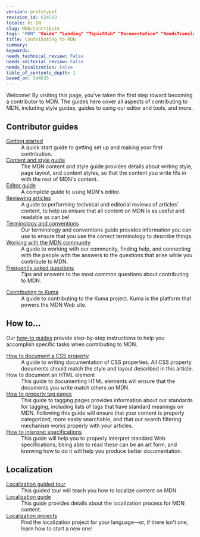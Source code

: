 ```yaml
---
version: prototype1
revision_id: 624593
locale: hi-IN
slug: MDN/Contribute
tags: "MDN" "Guide" "Landing" "TopicStub" "Documentation" "NeedsTranslation"
title: Contributing to MDN
summary: 
keywords: 
needs_technical_review: False
needs_editorial_review: False
needs_localization: False
table_of_contents_depth: 1
based_on: 544635
---
```

<p>Welcome! By visiting this page, you've taken the first step toward becoming a contributor to MDN. <span class="seoSummary">The guides here cover all aspects of contributing to MDN, including style guides, guides to using our editor and tools, and more.</span></p>
<div class="row topicpage-table">
 <div class="section">
  <h2 id="Contributor_guides">Contributor guides</h2>
  <dl>
   <dt>
    <a href="/en-US/docs/MDN/Getting_started">Getting started</a></dt>
   <dd>
    A quick start guide to getting set up and making your first contribution.</dd>
   <dt>
    <a href="/en-US/docs/MDN/Contribute/Style_guide">Content and style guide</a></dt>
   <dd>
    The MDN content and style guide provides details about writing style, page layout, and content styles, so that the content you write fits in with the rest of MDN's content.</dd>
   <dt>
    <a href="/en-US/docs/MDN/Contribute/Editor">Editor guide</a></dt>
   <dd>
    A complete guide to using MDN's editor.</dd>
   <dt>
    <a href="/en-US/docs/MDN/Contribute/Reviewing_articles">Reviewing articles</a></dt>
   <dd>
    A guide to performing technical and editorial reviews of articles' content, to help us ensure that all content on MDN is as useful and readable as can be!</dd>
   <dt>
    <a href="/en-US/docs/MDN/Contribute/Conventions">Terminology and conventions</a></dt>
   <dd>
    Our terminology and conventions guide provides information you can use to ensure that you use the correct terminology to describe things.</dd>
   <dt>
    <a href="/en-US/docs/MDN/Contribute/Community">Working with the MDN community</a></dt>
   <dd>
    A guide to working with our community, finding help, and connecting with the people with the answers to the questions that arise while you contribute to MDN.</dd>
   <dt>
    <a href="/en-US/docs/MDN/Contribute/FAQ">Frequently asked questions</a></dt>
   <dd>
    Tips and answers to the most common questions about contributing to MDN.</dd>
  </dl>
  <dl>
   <dt>
    <a href="/en-US/docs/MDN/Kuma/Contributing">Contributing to Kuma</a></dt>
   <dd>
    A guide to contributing to the Kuma project. Kuma is the platform that powers the MDN Web site.</dd>
  </dl>
 </div>
 <div class="section">
  <h2 id="How_to...">How to...</h2>
  <p>Our <a href="/en-US/docs/MDN/Contribute/Howto">how-to guides</a> provide step-by-step instructions to help you accomplish specific tasks when contributing to MDN.</p>
  <dl>
   <dt>
    <a href="/en-US/docs/MDN/Contribute/Howto/Document_a_CSS_property">How to document a CSS property</a></dt>
   <dd>
    A guide to writing documentation of CSS properties. All CSS property documents should match the style and layout described in this article.</dd>
   <dt>
    How to document an HTML element</dt>
   <dd>
    This guide to documenting HTML elements will ensure that the documents you write match others on MDN.</dd>
   <dt>
    <a href="/en-US/docs/MDN/Contribute/Howto/Tag">How to properly tag pages</a></dt>
   <dd>
    This guide to tagging pages provides information about our standards for tagging, including lists of tags that have standard meanings on MDN. Following this guide will ensure that your content is properly categorized, more easily searchable, and that our search filtering mechanism works properly with your articles.</dd>
   <dt>
    <a href="/en-US/docs/MDN/Contribute/Howto/Interpret_specifications">How to interpret specifications</a></dt>
   <dd>
    This guide will help you to properly interpret standard Web specifications; being able to read these can be an art form, and knowing how to do it will help you produce better documentation.</dd>
  </dl>
  <h2 id="Localization">Localization</h2>
  <dl>
   <dt>
    <a href="/en-US/docs/MDN/Contribute/Localize/Tour">Localization guided tour</a></dt>
   <dd>
    This guided tour will teach you how to localize content on MDN.</dd>
   <dt>
    <a href="/en-US/docs/MDN/Contribute/Localize/Guide">Localization guide</a></dt>
   <dd>
    This guide provides details about the localization process for MDN content.</dd>
   <dt>
    <a href="/en-US/docs/MDN/Contribute/Localize/Localization_projects">Localization projects</a></dt>
   <dd>
    Find the localization project for your language—or, if there isn't one, learn how to start a new one!</dd>
  </dl>
 </div>
</div>
<p>&nbsp;</p>

